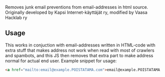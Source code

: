 Removes junk email preventions from email-addresses in html source.
Originally developed by Kapsi Internet-käyttäjät ry, modified by Vaasa Hacklab ry

## Usage

This works in conjuction with email-addresses written in HTML-code with extra stuff that makes address not work when read with most of crawlers and spambots, and this JS then removes that extra part to make address normal for actual end user. Example snippet for usage:

```html
<a href="mailto:email@example.POISTATAMA.com">email@example.POISTATAMA.<span class="roskaposti">POISTATAMA.</span>com</a>
```
